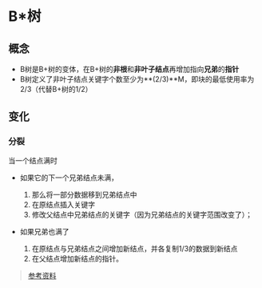 # B*树

## 概念

- B树是B+树的变体，在B+树的**非根**和**非叶子结点**再增加指向**兄弟**的**指针**
- B树定义了非叶子结点关键字个数至少为**(2/3)**M，即块的最低使用率为2/3（代替B+树的1/2）

## 变化

### 分裂

当一个结点满时

- 如果它的下一个兄弟结点未满，
    1. 那么将一部分数据移到兄弟结点中
    2. 在原结点插入关键字
    3. 修改父结点中兄弟结点的关键字（因为兄弟结点的关键字范围改变了）；

- 如果兄弟也满了
    1. 在原结点与兄弟结点之间增加新结点，并各复制1/3的数据到新结点
    2. 在父结点增加新结点的指针。

> [参考资料](https://zhuanlan.zhihu.com/p/52028653)